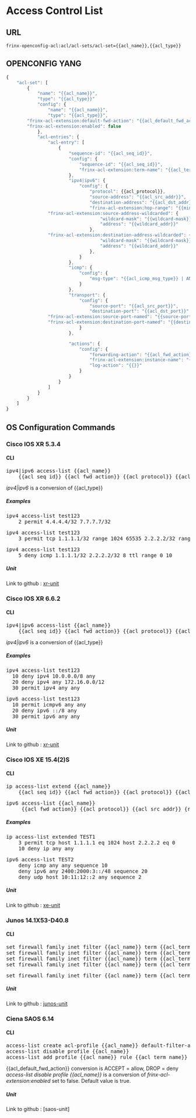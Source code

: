 # Access Control List

## URL

```
frinx-openconfig-acl:acl/acl-sets/acl-set={{acl_name}},{{acl_type}}
```

## OPENCONFIG YANG


```javascript
{
    "acl-set": [
        {
            "name": "{{acl_name}}",
            "type": "{{acl_type}}"
            "config": {
            	"name": "{{acl_name}}",
            	"type": "{{acl_type}}",
		"frinx-acl-extension:default-fwd-action": "{{acl_default_fwd_action}}",
		"frinx-acl-extension:enabled": false
            },
            "acl-entries": {
                "acl-entry": [
                    {
                        "sequence-id": "{{acl_seq_id}}",
                        "config": {
                            "sequence-id": "{{acl_seq_id}}",
                            "frinx-acl-extension:term-name": "{{acl_term_name}}"
                        },
                        "ipv4|ipv6": {
                            "config": {
                            	"protocol": {{acl_protocol}},
                            	"source-address": "{{acl_src_addr}}",
                            	"destination-address": "{{acl_dst_addr}}",
                            	"frinx-acl-extension:hop-range": "{{min_acl_ttl}}..{{max_acl_ttl}}",
				"frinx-acl-extension:source-address-wildcarded": {
                                    "wildcard-mask": "{{wildcard-mask}}",
                                    "address": "{{wildcard_addr}}"
                                },
				"frinx-acl-extension:destination-address-wildcarded": {
                                    "wildcard-mask": "{{wildcard-mask}}",
                                    "address": "{{wildcard_addr}}"
                                },
                            }
                        },
                        "icmp": {
                            "config": {
                            	"msg-type": "{{acl_icmp_msg_type}} | ANY"
                            }
                        },
                        "transport": {
                            "config": {
                            	"source-port": "{{acl_src_port}}",
                            	"destination-port": "{{acl_dst_port}}"
				"frinx-acl-extension:source-port-named": "{{source-port-named}}"
				"frinx-acl-extension:destination-port-named": "{{destination-port-named}}"
                            }
                        },

                        "actions": {
                            "config": {
                                "forwarding-action": "{{acl_fwd_action}}",
                                "frinx-acl-extension:instance-name": "{{acl_instance_name}}",
                                "log-action": "{{}}"
                            }
                        }
                    }
                ]
            }
        }
    ]
}
```

## OS Configuration Commands

### Cisco IOS XR 5.3.4

#### CLI

<pre>
ipv4|ipv6 access-list {{acl_name}} 
	{{acl_seq_id}} {{acl_fwd_action}} {{acl_protocol}} {{acl_src_addr}} {range {{acl_src_port}} }  {{acl_dst_addr}} {range {{acl_dst_port}} } {{acl_icmp_msg_type}} ttl range {{min_acl_ttl}} {{max_acl_ttl}}
</pre>

*ipv4|ipv6* is a conversion of {{acl_type}}


##### Examples

<pre>
ipv4 access-list test123
	2 permit 4.4.4.4/32 7.7.7.7/32
</pre>

<pre>
ipv4 access-list test123
	3 permit tcp 1.1.1.1/32 range 1024 65535 2.2.2.2/32 range 0 1023
</pre>

<pre>
ipv4 access-list test123
	5 deny icmp 1.1.1.1/32 2.2.2.2/32 8 ttl range 0 10
</pre>

##### Unit

Link to github : [xr-unit](https://github.com/FRINXio/cli-units/tree/master/ios-xr/acl)

### Cisco IOS XR 6.6.2

#### CLI

<pre>
ipv4|ipv6 access-list {{acl_name}} 
    {{acl_seq_id}} {{acl_fwd_action}} {{acl_protocol}} {{acl_src_addr}} {range {{acl_src_port}} }  {{acl_dst_addr}} {range {{acl_dst_port}} }
</pre>

*ipv4|ipv6* is a conversion of {{acl_type}}

##### Examples

<pre>
ipv4 access-list test123
  10 deny ipv4 10.0.0.0/8 any
  20 deny ipv4 any 172.16.0.0/12
  30 permit ipv4 any any
</pre>

<pre>
ipv6 access-list test123
  10 permit icmpv6 any any
  20 deny ipv6 ::/8 any
  30 permit ipv6 any any
</pre>

##### Unit

Link to github : [xr-unit](https://github.com/FRINXio/cli-units/tree/master/ios-xr/acl)

### Cisco IOS XE 15.4(2)S

#### CLI

<pre>
ip access-list extend {{acl_name}}
	{{acl_seq_id}} {{acl_fwd_action}} {{acl_protocol}} {{acl_src_addr}} {range {{acl_src_port}} }  {{acl_dst_addr}} {range {{acl_dst_port}} }
</pre> 

<pre>
ipv6 access-list {{acl_name}}
	 {{acl_fwd_action}} {{acl_protocol}} {{acl_src_addr}} {range {{acl_src_port}} }  {{acl_dst_addr}} {range {{acl_dst_port}} } sequence {{acl_seq_id}}
</pre>


##### Examples

<pre>
ip access-list extended TEST1
    3 permit tcp host 1.1.1.1 eq 1024 host 2.2.2.2 eq 0
    10 deny ip any any
</pre>

<pre>
ipv6 access-list TEST2
    deny icmp any any sequence 10
    deny ipv6 any 2400:2000:3::/48 sequence 20
    deny udp host 10:11:12::2 any sequence 2
</pre>

##### Unit

Link to github : [xe-unit](https://github.com/FRINXio/cli-units/tree/master/ios/acl)

### Junos 14.1X53-D40.8

#### CLI

<pre>
set firewall family inet filter {{acl_name}} term {{acl_term_name}} from source-address {{acl_src_addr}}
set firewall family inet filter {{acl_name}} term {{acl_term_name}} from protocol {{acl_protocol}}
set firewall family inet filter {{acl_name}} term {{acl_term_name}} from destination-port {{acl_dst_port}}
set firewall family inet filter {{acl_name}} term {{acl_term_name}} then {{acl_fwd_action}}
</pre>

<pre>
set firewall family inet filter {{acl_name}} term {{acl_term_name}} then routing-instance {{acl_instance_name}}
</pre>

##### Unit

Link to github : [junos-unit](https://github.com/FRINXio/unitopo-units/tree/master/junos/junos-17/junos-17-acl-unit)

### Ciena SAOS 6.14

#### CLI

<pre>
access-list create acl-profile {{acl_name}} default-filter-action {{acl_default_fwd_action}}
access-list disable profile {{acl_name}}
access-list add profile {{acl_name}} rule {{acl_term_name}} precedence {{acl_seq_id}} filter-action {{acl_fwd_action}} any
</pre>

{{acl_default_fwd_action}} conversion is ACCEPT = allow, DROP = deny  
*access-list disable profile {{acl_name}}* is a conversion of *frinx-acl-extension:enabled* set to false. Default value is true.  


##### Unit

Link to github : [saos-unit]
